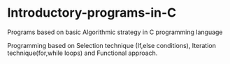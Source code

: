 # Introductory-programs-in-C

Programs based on basic Algorithmic strategy in C programming language

Programming based on Selection technique (If,else conditions), Iteration technique(for,while loops) and Functional approach.
